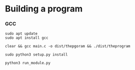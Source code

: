 # Building a program

### GCC
```commandline
sudo apt update
sudo apt install gcc
```

```commandline
clear && gcc main.c -o dist/thepgoram && ./dist/theprogram
```


```commandline 
sudo python3 setup.py install
```

```commandline
python3 run_module.py
```



